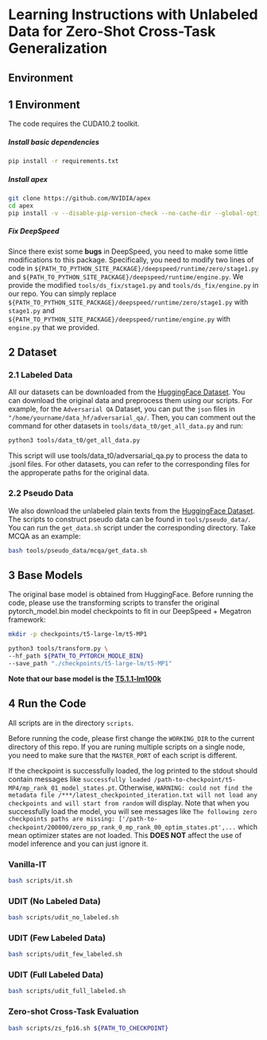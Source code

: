 # Learning Instructions with Unlabeled Data for Zero-Shot Cross-Task Generalization

## Environment

## 1 Environment

The code requires the CUDA10.2 toolkit. 

##### Install basic dependencies

```bash
pip install -r requirements.txt
```

##### Install apex

```bash
git clone https://github.com/NVIDIA/apex
cd apex
pip install -v --disable-pip-version-check --no-cache-dir --global-option="--cpp_ext" --global-option="--cuda_ext" ./
```
##### Fix DeepSpeed

Since there exist some **bugs** in DeepSpeed, you need to make some little modifications to this package. Specifically, you need to modify two lines of code in `${PATH_TO_PYTHON_SITE_PACKAGE}/deepspeed/runtime/zero/stage1.py` and `${PATH_TO_PYTHON_SITE_PACKAGE}/deepspeed/runtime/engine.py`. We provide the modified `tools/ds_fix/stage1.py` and `tools/ds_fix/engine.py` in our repo. You can simply replace `${PATH_TO_PYTHON_SITE_PACKAGE}/deepspeed/runtime/zero/stage1.py` with `stage1.py` and `${PATH_TO_PYTHON_SITE_PACKAGE}/deepspeed/runtime/engine.py` with `engine.py` that we provided. 


## 2 Dataset

### 2.1 Labeled Data
All our datasets can be downloaded from the [HuggingFace Dataset](https://huggingface.co/datasets). You can download the original data and preprocess them using our scripts. For example, for the `Adversarial QA` Dataset, you can put the `json` files in `"/home/yourname/data_hf/adversarial_qa/`. Then, you can comment out the command for other datasets in `tools/data_t0/get_all_data.py` and run:
```bash
python3 tools/data_t0/get_all_data.py
```
This script will use tools/data_t0/adversarial_qa.py to process the data to .jsonl files. For other datasets, you can refer to the corresponding files for the approperate paths for the original data.

### 2.2 Pseudo Data
We also download the unlabeled plain texts from the [HuggingFace Dataset](https://huggingface.co/datasets). The scripts to construct pseudo data can be found in `tools/pseudo_data/`. You can run the `get_data.sh` script under the corresponding directory. Take MCQA as an example:

```bash
bash tools/pseudo_data/mcqa/get_data.sh
```

## 3 Base Models

The original base model is obtained from HuggingFace. Before running the code, please use the transforming scripts to transfer the original pytorch_model.bin model checkpoints to fit in our DeepSpeed + Megatron framework:

```bash
mkdir -p checkpoints/t5-large-lm/t5-MP1

python3 tools/transform.py \
--hf_path ${PATH_TO_PYTORCH_MODLE_BIN}
--save_path "./checkpoints/t5-large-lm/t5-MP1"
```

**Note that our base model is the [T5.1.1-lm100k](https://huggingface.co/liangtaiwan/t5-v1_1-lm100k-large)**


## 4 Run the Code

All scripts are in the directory `scripts`.

Before running the code, please first change the `WORKING_DIR` to the current directory of this repo. If you are runing multiple scripts on a single node, you need to make sure that the `MASTER_PORT` of each script is different. 

If the checkpoint is successfully loaded, the log printed to the stdout should contain messages like `successfully loaded /path-to-checkpoint/t5-MP4/mp_rank_01_model_states.pt`. Otherwise, `WARNING: could not find the metadata file /***/latest_checkpointed_iteration.txt will not load any checkpoints and will start from random` will display. Note that when you successfully load the model, you will see messages like `The following zero checkpoints paths are missing: ['/path-to-checkpoint/200000/zero_pp_rank_0_mp_rank_00_optim_states.pt',...` which mean optimizer states are not loaded. This **DOES NOT** affect the use of model inference and you can just ignore it.

### Vanilla-IT
```bash
bash scripts/it.sh
```

### UDIT (No Labeled Data)
```bash
bash scripts/udit_no_labeled.sh
```

### UDIT (Few Labeled Data)
```bash
bash scripts/udit_few_labeled.sh
```

### UDIT (Full Labeled Data)
```bash
bash scripts/udit_full_labeled.sh
```

### Zero-shot Cross-Task Evaluation
```bash
bash scripts/zs_fp16.sh ${PATH_TO_CHECKPOINT}
```